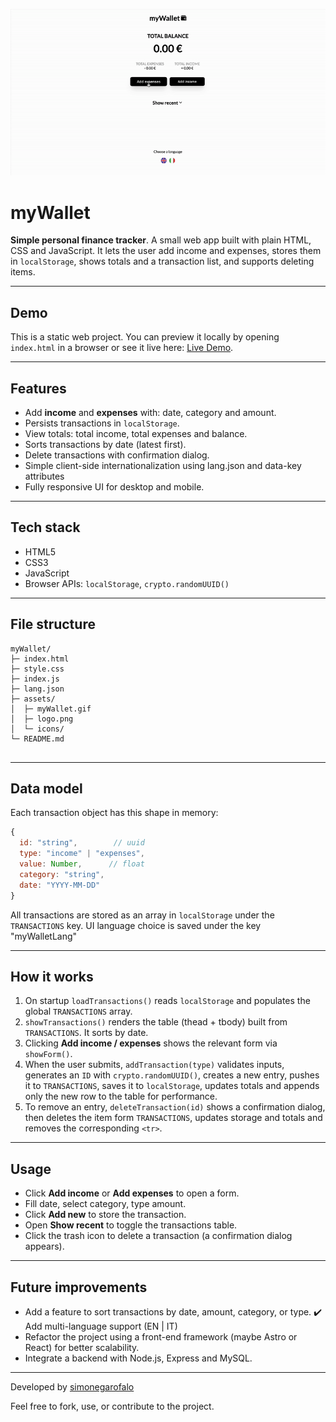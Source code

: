 ![myWallet](./assets/myWallet.gif)

# myWallet

**Simple personal finance tracker**. A small web app built with plain HTML, CSS and JavaScript. It lets the user add income and expenses, stores them in `localStorage`, shows totals and a transaction list, and supports deleting items.

---

## Demo

This is a static web project. You can preview it locally by opening `index.html` in a browser or see it live here: [Live Demo](https://app-mywallet.netlify.app/).

---

## Features

- Add **income** and **expenses** with: date, category and amount.
- Persists transactions in `localStorage`.
- View totals: total income, total expenses and balance.
- Sorts transactions by date (latest first).
- Delete transactions with confirmation dialog.
- Simple client-side internationalization using lang.json and data-key attributes
- Fully responsive UI for desktop and mobile.

---

## Tech stack

- HTML5
- CSS3
- JavaScript
- Browser APIs: `localStorage`, `crypto.randomUUID()`

---

## File structure

```
myWallet/
├─ index.html
├─ style.css
├─ index.js
├─ lang.json
├─ assets/
│  ├─ myWallet.gif
│  ├─ logo.png
│  └─ icons/
└─ README.md


```

---

## Data model

Each transaction object has this shape in memory:

```js
{
  id: "string",        // uuid
  type: "income" | "expenses",
  value: Number,      // float
  category: "string",
  date: "YYYY-MM-DD"
}
```

All transactions are stored as an array in `localStorage` under the `TRANSACTIONS` key.
UI language choice is saved under the key "myWalletLang"

---

## How it works

1. On startup `loadTransactions()` reads `localStorage` and populates the global `TRANSACTIONS` array.
2. `showTransactions()` renders the table (thead + tbody) built from `TRANSACTIONS`. It sorts by date.
3. Clicking **Add income / expenses** shows the relevant form via `showForm()`.
4. When the user submits, `addTransaction(type)` validates inputs, generates an `ID` with `crypto.randomUUID()`, creates a new entry, pushes it to `TRANSACTIONS`, saves it to `localStorage`, updates totals and appends only the new row to the table for performance.
5. To remove an entry, `deleteTransaction(id)` shows a confirmation dialog, then deletes the item form `TRANSACTIONS`, updates storage and totals and removes the corresponding `<tr>`.

---

## Usage

- Click **Add income** or **Add expenses** to open a form.
- Fill date, select category, type amount.
- Click **Add new** to store the transaction.
- Open **Show recent** to toggle the transactions table.
- Click the trash icon to delete a transaction (a confirmation dialog appears).

---

## Future improvements

- Add a feature to sort transactions by date, amount, category, or type.
  ✔️ Add multi-language support (EN | IT)
- Refactor the project using a front-end framework (maybe Astro or React) for better scalability.
- Integrate a backend with Node.js, Express and MySQL.

---

Developed by <a href="https://github.com/simonegarofalo">simonegarofalo</a>

Feel free to fork, use, or contribute to the project.
